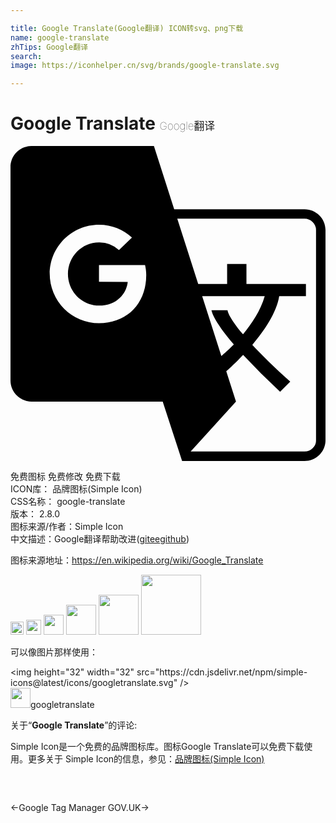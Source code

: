 ```yaml
---

title: Google Translate(Google翻译) ICON转svg、png下载
name: google-translate
zhTips: Google翻译
search: 
image: https://iconhelper.cn/svg/brands/google-translate.svg

---
```


# Google Translate  <small style="font-size: 60%;font-weight: 100">Google翻译</small>

<div id="svg" class="svg-wrap">
<svg role="img" xmlns="http://www.w3.org/2000/svg" viewBox="0 0 24 24"><title>Google Translate icon</title><path d="M1.597 0C.719 0 0 .719 0 1.599v16.275c0 .878.719 1.597 1.597 1.597h10L13.074 24h9.33C23.28 24 24 23.293 24 22.428V6.39c0-.865-.719-1.572-1.597-1.572h-9.93L10.927 0zm11.109 5.539h9.697c.234 0 .455.091.62.255a.834.834 0 01.256.596v16.038a.824.824 0 01-.255.596.881.881 0 01-.62.255h-8.677l3.45-3.808h.004l-.74-2.302c.01-.009.58-.501 1.283-1.247a52.6 52.6 0 002.818 2.806l.772-.772c-1.272-1.154-2.205-2.07-2.89-2.805.918-1.087 1.851-2.455 2.049-3.708h2.034v.003h.002v-.94h-4.532v-1.52h-1.472v1.52h-2.204zm-5.966.46c1.012 0 1.861.374 2.513.975l-.99.952a2.194 2.194 0 00-1.523-.584c-1.306 0-2.364 1.08-2.364 2.409 0 1.33 1.058 2.409 2.364 2.409 1.508 0 2.13-1.08 2.19-1.808l-2.188-.002V9.066h3.511c.05.23.089.457.089.764 0 2.147-1.433 3.669-3.602 3.669a3.752 3.752 0 01-3.751-3.75c0-2.07 1.68-3.75 3.751-3.75zm7.863 5.447h4.766c-.308 1.084-.988 2.108-1.652 2.904-1.176-1.392-1.18-1.844-1.18-1.844h-1.222s.05.678 1.7 2.61c-.533.546-.946.875-.95.88Z"/></svg>
</div>
<detail full-name='google-translate'></detail>

<div class="detail-page">
<p>
<span><span class="badge-success badge">免费图标</span> <span class="badge-success badge">免费修改</span>  <span class="badge-success badge">免费下载</span> </span>
<br/>
<span>
ICON库：
<span class="badge-secondary badge">品牌图标(Simple Icon)</span> 
</span>
<br/>
<span>
CSS名称：
<span class="badge-secondary badge">google-translate</span> 
</span>

<br/>
<span>
版本：
<span class="badge-secondary badge">2.8.0</span> 
</span>
<br/>
<span>图标来源/作者：<span class="badge-light badge">Simple Icon</span></span> 
<br/>
<span class="zh-detail">中文描述：<span class="badge-primary badge">Google翻译</span><span class="help-link"><span>帮助改进</span>(<a href="https://gitee.com/liuwave/icon-helper/edit/master/json/brands/google-translate.json" target="_blank" rel="noopener noreferrer">gitee</a><a href="https://github.com/liuwave/icon-helper/edit/master/json/brands/google-translate.json" target="_blank" rel="noopener noreferrer">github</a></span>)</span><br/>
</p>
</div><div class="description description alert alert-light"><p>图标来源地址：<a href="https://en.wikipedia.org/wiki/Google_Translate" target="_blank" rel="noopener noreferrer">https://en.wikipedia.org/wiki/Google_Translate</a></p></div>
<div class="alert alert-dark">
<img height="21" width="21" src="https://cdn.jsdelivr.net/npm/simple-icons@latest/icons/googletranslate.svg" />
<img height="24" width="24" src="https://cdn.jsdelivr.net/npm/simple-icons@latest/icons/googletranslate.svg" />
<img height="32" width="32" src="https://cdn.jsdelivr.net/npm/simple-icons@latest/icons/googletranslate.svg" />
<img height="48" width="48" src="https://cdn.jsdelivr.net/npm/simple-icons@latest/icons/googletranslate.svg" />
<img height="64" width="64" src="https://cdn.jsdelivr.net/npm/simple-icons@latest/icons/googletranslate.svg" />
<img height="96" width="96" src="https://cdn.jsdelivr.net/npm/simple-icons@latest/icons/googletranslate.svg" />

</div>
<div>
  <p>可以像图片那样使用：    
  </p>
  <div class="alert alert-primary" style="font-size: 14px">
    &lt;img height="32" width="32" src="https://cdn.jsdelivr.net/npm/simple-icons@latest/icons/googletranslate.svg" /&gt;
    <copy-btn content='<img height="32" width="32" src="https://cdn.jsdelivr.net/npm/simple-icons@latest/icons/googletranslate.svg" />'></copy-btn>
  </div>
  <div class="alert alert-secondary">
    <img height="32" width="32" src="https://cdn.jsdelivr.net/npm/simple-icons@latest/icons/googletranslate.svg" />googletranslate
    <copy-btn content="googletranslate" btn-title="复制图标名称"></copy-btn>
  </div>
</div>
<div class="icon-detail__container">
<p>关于“<b>Google Translate</b>”的评论:</p>
</div>
<Vssue title="关于“Google Translate”的评论" />
<div><p>Simple Icon是一个免费的品牌图标库。图标Google Translate可以免费下载使用。更多关于  Simple Icon的信息，参见：<a target="_blank" href="https://iconhelper.cn/brands.html">品牌图标(Simple Icon)</a>
</p></div>


<div style="padding:2rem 0 " class="page-nav"><p class="inner"><span class="prev">←<router-link to="/icon/google-tag-manager.html">Google Tag Manager</router-link></span> <span class="next"><router-link to="/icon/gov-uk.html">GOV.UK</router-link>→</span></p></div>
